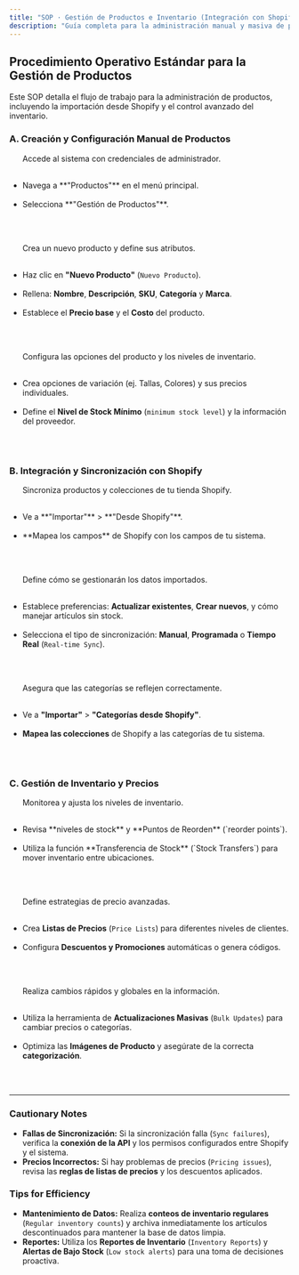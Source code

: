```yaml
---
title: "SOP · Gestión de Productos e Inventario (Integración con Shopify)"
description: "Guía completa para la administración manual y masiva de productos, gestión de inventario, categorización y configuración de la sincronización con Shopify."
---
```


## Procedimiento Operativo Estándar para la Gestión de Productos

Este SOP detalla el flujo de trabajo para la administración de productos, incluyendo la importación desde Shopify y el control avanzado del inventario.

### A. Creación y Configuración Manual de Productos

<Steps titleSize="h3">
  <Step title="Paso 1 · Acceso al Módulo de Productos" icon="box-open" iconType="solid" stepNumber={1}>
    Accede al sistema con credenciales de administrador.
    <ul>
      <li>Navega a **"Productos"** en el menú principal.</li>
      <li>Selecciona **"Gestión de Productos"**.</li>
    </ul>
  </Step>

  <Step title="Paso 2 · Agregar Información Básica y Precios" icon="tag" iconType="solid" stepNumber={2}>
    Crea un nuevo producto y define sus atributos.
    <ul>
      <li>Haz clic en **"Nuevo Producto"** (`Nuevo Producto`).</li>
      <li>Rellena: **Nombre**, **Descripción**, **SKU**, **Categoría** y **Marca**.</li>
      <li>Establece el **Precio base** y el **Costo** del producto.</li>
    </ul>
  </Step>

  <Step title="Paso 3 · Gestionar Variaciones y Stock" icon="layer-group" iconType="solid" stepNumber={3}>
    Configura las opciones del producto y los niveles de inventario.
    <ul>
      <li>Crea opciones de variación (ej. Tallas, Colores) y sus precios individuales.</li>
      <li>Define el **Nivel de Stock Mínimo** (`minimum stock level`) y la información del proveedor.</li>
    </ul>
  </Step>
</Steps>

### B. Integración y Sincronización con Shopify

<Steps titleSize="h3">
  <Step title="Paso 4 · Iniciar Proceso de Importación" icon="shop" iconType="solid" stepNumber={4}>
    Sincroniza productos y colecciones de tu tienda Shopify.
    <ul>
      <li>Ve a **"Importar"** > **"Desde Shopify"**.</li>
      <li>**Mapea los campos** de Shopify con los campos de tu sistema.</li>
    </ul>
  </Step>

  <Step title="Paso 5 · Configurar Preferencias de Sincronización" icon="arrows-rotate" iconType="solid" stepNumber={5}>
    Define cómo se gestionarán los datos importados.
    <ul>
      <li>Establece preferencias: **Actualizar existentes**, **Crear nuevos**, y cómo manejar artículos sin stock.</li>
      <li>Selecciona el tipo de sincronización: **Manual**, **Programada** o **Tiempo Real** (`Real-time Sync`).</li>
    </ul>
  </Step>

  <Step title="Paso 6 · Importar y Mapear Categorías" icon="folder-tree" iconType="solid" stepNumber={6}>
    Asegura que las categorías se reflejen correctamente.
    <ul>
      <li>Ve a **"Importar"** > **"Categorías desde Shopify"**.</li>
      <li>**Mapea las colecciones** de Shopify a las categorías de tu sistema.</li>
    </ul>
  </Step>
</Steps>

### C. Gestión de Inventario y Precios

<Steps titleSize="h3">
  <Step title="Paso 7 · Control de Stock y Transferencias" icon="warehouse" iconType="solid" stepNumber={7}>
    Monitorea y ajusta los niveles de inventario.
    <ul>
      <li>Revisa **niveles de stock** y **Puntos de Reorden** (`reorder points`).</li>
      <li>Utiliza la función **Transferencia de Stock** (`Stock Transfers`) para mover inventario entre ubicaciones.</li>
    </ul>
  </Step>

  <Step title="Paso 8 · Aplicar Precios y Promociones" icon="dollar-sign" iconType="solid" stepNumber={8}>
    Define estrategias de precio avanzadas.
    <ul>
      <li>Crea **Listas de Precios** (`Price Lists`) para diferentes niveles de clientes.</li>
      <li>Configura **Descuentos y Promociones** automáticas o genera códigos.</li>
    </ul>
  </Step>

  <Step title="Paso 9 · Actualizaciones Masivas y Mantenimiento" icon="upload" iconType="solid" stepNumber={9}>
    Realiza cambios rápidos y globales en la información.
    <ul>
      <li>Utiliza la herramienta de **Actualizaciones Masivas** (`Bulk Updates`) para cambiar precios o categorías.</li>
      <li>Optimiza las **Imágenes de Producto** y asegúrate de la correcta **categorización**.</li>
    </ul>
  </Step>
</Steps>

---

### Cautionary Notes

- **Fallas de Sincronización:** Si la sincronización falla (`Sync failures`), verifica la **conexión de la API** y los permisos configurados entre Shopify y el sistema.
- **Precios Incorrectos:** Si hay problemas de precios (`Pricing issues`), revisa las **reglas de listas de precios** y los descuentos aplicados.

### Tips for Efficiency

- **Mantenimiento de Datos:** Realiza **conteos de inventario regulares** (`Regular inventory counts`) y archiva inmediatamente los artículos descontinuados para mantener la base de datos limpia.
- **Reportes:** Utiliza los **Reportes de Inventario** (`Inventory Reports`) y **Alertas de Bajo Stock** (`Low stock alerts`) para una toma de decisiones proactiva.